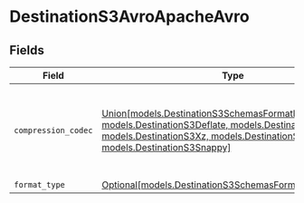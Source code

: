 # DestinationS3AvroApacheAvro


## Fields

| Field                                                                                                                                                                                                                                          | Type                                                                                                                                                                                                                                           | Required                                                                                                                                                                                                                                       | Description                                                                                                                                                                                                                                    |
| ---------------------------------------------------------------------------------------------------------------------------------------------------------------------------------------------------------------------------------------------- | ---------------------------------------------------------------------------------------------------------------------------------------------------------------------------------------------------------------------------------------------- | ---------------------------------------------------------------------------------------------------------------------------------------------------------------------------------------------------------------------------------------------- | ---------------------------------------------------------------------------------------------------------------------------------------------------------------------------------------------------------------------------------------------- |
| `compression_codec`                                                                                                                                                                                                                            | [Union[models.DestinationS3SchemasFormatNoCompression, models.DestinationS3Deflate, models.DestinationS3Bzip2, models.DestinationS3Xz, models.DestinationS3Zstandard, models.DestinationS3Snappy]](../models/destinations3compressioncodec.md) | :heavy_check_mark:                                                                                                                                                                                                                             | The compression algorithm used to compress data. Default to no compression.                                                                                                                                                                    |
| `format_type`                                                                                                                                                                                                                                  | [Optional[models.DestinationS3SchemasFormatFormatType]](../models/destinations3schemasformatformattype.md)                                                                                                                                     | :heavy_minus_sign:                                                                                                                                                                                                                             | N/A                                                                                                                                                                                                                                            |